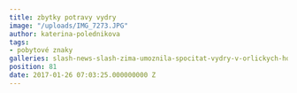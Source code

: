 ```yaml
---
title: zbytky potravy vydry
image: "/uploads/IMG_7273.JPG"
author: katerina-polednikova
tags:
- pobytové znaky
galleries: slash-news-slash-zima-umoznila-spocitat-vydry-v-orlickych-horach
position: 81
date: 2017-01-26 07:03:25.000000000 Z
---
```


